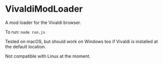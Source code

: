 # VivaldiModLoader

A mod loader for the Vivaldi browser.

To run:
`node run.js`

Tested on macOS, but should work on Windows too if Vivaldi is installed at the default location.

Not compatible with Linux at the moment.
